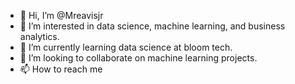 - 👋 Hi, I’m @Mreavisjr
- 👀 I’m interested in data science, machine learning, and business analytics.
- 🌱 I’m currently learning data science at bloom tech.
- 💞️ I’m looking to collaborate on machine learning projects.
- 📫 How to reach me 

<!---
Mreavisjr/Mreavisjr is a ✨ special ✨ repository because its `README.md` (this file) appears on your GitHub profile.
You can click the Preview link to take a look at your changes.
--->
